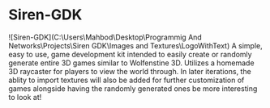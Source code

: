 # Siren-GDK
![Siren-GDK](C:\Users\Mahbod\Desktop\Programmig And Networks\Projects\Siren GDK\Images and Textures\LogoWithText)
A simple, easy to use, game development kit intended to easily create or randomly generate entire 3D games similar to Wolfenstine 3D. Utilizes a homemade 3D raycaster for players to view the world through. In later iterations, the ablity to import textures will also be added for further customization of games alongside having the randomly generated ones be more interesting to look at!
